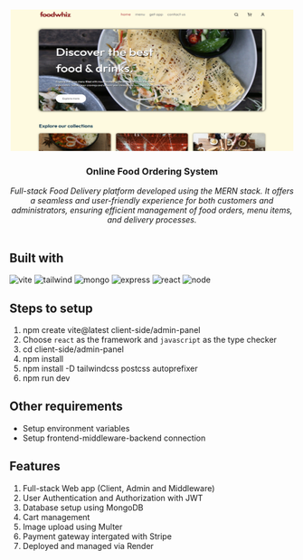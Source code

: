 <br/>
<p align="center">
  <img src="poster.png" alt="View" width="500" height="250"/> 
  <h3 align="center">Online Food Ordering System</h3>

  <p align="center">
     <em>Full-stack Food Delivery platform developed using the MERN stack. It offers a seamless and user-friendly experience for both customers and administrators, ensuring efficient management of food orders, menu items, and delivery processes.</em>
    <br/>
    <br/>
  </p>
</p>


## Built with
<p>
<img src="https://upload.wikimedia.org/wikipedia/commons/thumb/f/f1/Vitejs-logo.svg/615px-Vitejs-logo.svg.png?20220412224743" alt="vite" width="80" height="80"/>
<img src="https://uxwing.com/wp-content/themes/uxwing/download/brands-and-social-media/tailwind-css-icon.png" alt="tailwind" width="80" height="80"/>
<img src="https://cdn.worldvectorlogo.com/logos/mongodb-icon-1.svg" alt="mongo" width="80" height="80"/>
<img src="https://img.icons8.com/color/512/express-js.png" alt="express" width="80" height="80"/>
<img src="https://upload.wikimedia.org/wikipedia/commons/thumb/a/a7/React-icon.svg/768px-React-icon.svg.png" alt="react" width="80" height="80"/>
<img src="https://cdn.iconscout.com/icon/free/png-512/free-nodejs-logo-icon-download-in-svg-png-gif-file-formats--brand-development-tools-pack-logos-icons-226034.png?f=webp&w=512" alt="node" width="80" height="80"/>


## Steps to setup

1. npm create vite@latest client-side/admin-panel
2. Choose `react` as the framework and `javascript` as the type checker
3. cd client-side/admin-panel
4. npm install
5. npm install -D tailwindcss postcss autoprefixer
6. npm run dev


## Other requirements

- Setup environment variables
- Setup frontend-middleware-backend connection


## Features

1. Full-stack Web app (Client, Admin and Middleware)
2. User Authentication and Authorization with JWT
3. Database setup using MongoDB
4. Cart management
5. Image upload using Multer
6. Payment gateway intergated with Stripe
7. Deployed and managed via Render
